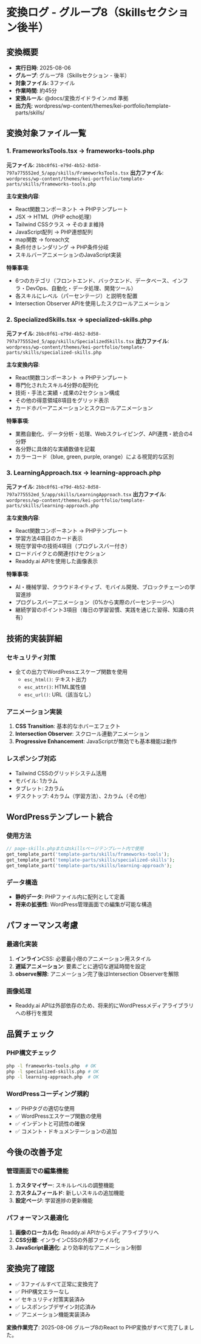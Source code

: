 # 変換ログ - グループ8（Skillsセクション後半）

## 変換概要
- **実行日時**: 2025-08-06
- **グループ**: グループ8（Skillsセクション - 後半）
- **対象ファイル**: 3ファイル
- **作業時間**: 約45分
- **変換ルール**: @docs/変換ガイドライン.md 準拠
- **出力先**: wordpress/wp-content/themes/kei-portfolio/template-parts/skills/

## 変換対象ファイル一覧

### 1. FrameworksTools.tsx → frameworks-tools.php
**元ファイル**: `2bbc0f61-e79d-4b52-8d58-797a775552ed_5/app/skills/FrameworksTools.tsx`
**出力ファイル**: `wordpress/wp-content/themes/kei-portfolio/template-parts/skills/frameworks-tools.php`

**主な変換内容**:
- React関数コンポーネント → PHPテンプレート
- JSX → HTML（PHP echo処理）
- Tailwind CSSクラス → そのまま維持
- JavaScript配列 → PHP連想配列
- map関数 → foreach文
- 条件付きレンダリング → PHP条件分岐
- スキルバーアニメーションのJavaScript実装

**特筆事項**:
- 6つのカテゴリ（フロントエンド、バックエンド、データベース、インフラ・DevOps、自動化・データ処理、開発ツール）
- 各スキルにレベル（パーセンテージ）と説明を配置
- Intersection Observer APIを使用したスクロールアニメーション

### 2. SpecializedSkills.tsx → specialized-skills.php
**元ファイル**: `2bbc0f61-e79d-4b52-8d58-797a775552ed_5/app/skills/SpecializedSkills.tsx`
**出力ファイル**: `wordpress/wp-content/themes/kei-portfolio/template-parts/skills/specialized-skills.php`

**主な変換内容**:
- React関数コンポーネント → PHPテンプレート
- 専門化されたスキル4分野の配列化
- 技術・手法と実績・成果の2セクション構成
- その他の得意領域8項目をグリッド表示
- カードホバーアニメーションとスクロールアニメーション

**特筆事項**:
- 業務自動化、データ分析・処理、Webスクレイピング、API連携・統合の4分野
- 各分野に具体的な実績数値を記載
- カラーコード（blue, green, purple, orange）による視覚的な区別

### 3. LearningApproach.tsx → learning-approach.php
**元ファイル**: `2bbc0f61-e79d-4b52-8d58-797a775552ed_5/app/skills/LearningApproach.tsx`
**出力ファイル**: `wordpress/wp-content/themes/kei-portfolio/template-parts/skills/learning-approach.php`

**主な変換内容**:
- React関数コンポーネント → PHPテンプレート
- 学習方法4項目のカード表示
- 現在学習中の技術4項目（プログレスバー付き）
- ロードバイクとの関連付けセクション
- Readdy.ai APIを使用した画像表示

**特筆事項**:
- AI・機械学習、クラウドネイティブ、モバイル開発、ブロックチェーンの学習進捗
- プログレスバーアニメーション（0%から実際のパーセンテージへ）
- 継続学習のポイント3項目（毎日の学習習慣、実践を通じた習得、知識の共有）

## 技術的実装詳細

### セキュリティ対策
- 全ての出力でWordPressエスケープ関数を使用
  - `esc_html()`: テキスト出力
  - `esc_attr()`: HTML属性値
  - `esc_url()`: URL（該当なし）

### アニメーション実装
1. **CSS Transition**: 基本的なホバーエフェクト
2. **Intersection Observer**: スクロール連動アニメーション
3. **Progressive Enhancement**: JavaScriptが無効でも基本機能は動作

### レスポンシブ対応
- Tailwind CSSのグリッドシステム活用
- モバイル: 1カラム
- タブレット: 2カラム
- デスクトップ: 4カラム（学習方法）、2カラム（その他）

## WordPressテンプレート統合

### 使用方法
```php
// page-skills.phpまたはskillsページテンプレート内で使用
get_template_part('template-parts/skills/frameworks-tools');
get_template_part('template-parts/skills/specialized-skills');
get_template_part('template-parts/skills/learning-approach');
```

### データ構造
- **静的データ**: PHPファイル内に配列として定義
- **将来の拡張性**: WordPress管理画面での編集が可能な構造

## パフォーマンス考慮

### 最適化実装
1. **インライン**CSS: 必要最小限のアニメーション用スタイル
2. **遅延アニメーション**: 要素ごとに適切な遅延時間を設定
3. **observe解除**: アニメーション完了後はIntersection Observerを解除

### 画像処理
- Readdy.ai APIは外部依存のため、将来的にWordPressメディアライブラリへの移行を推奨

## 品質チェック

### PHP構文チェック
```bash
php -l frameworks-tools.php  # OK
php -l specialized-skills.php # OK  
php -l learning-approach.php  # OK
```

### WordPressコーディング規約
- ✅ PHPタグの適切な使用
- ✅ WordPressエスケープ関数の使用
- ✅ インデントと可読性の確保
- ✅ コメント・ドキュメンテーションの追加

## 今後の改善予定

### 管理画面での編集機能
1. **カスタマイザー**: スキルレベルの調整機能
2. **カスタムフィールド**: 新しいスキルの追加機能
3. **設定ページ**: 学習進捗の更新機能

### パフォーマンス最適化
1. **画像のローカル化**: Readdy.ai APIからメディアライブラリへ
2. **CSS分離**: インラインCSSの外部ファイル化
3. **JavaScript最適化**: より効率的なアニメーション制御

## 変換完了確認

- ✅ 3ファイルすべて正常に変換完了
- ✅ PHP構文エラーなし
- ✅ セキュリティ対策実装済み
- ✅ レスポンシブデザイン対応済み
- ✅ アニメーション機能実装済み

**変換作業完了**: 2025-08-06 グループ8のReact to PHP変換がすべて完了しました。